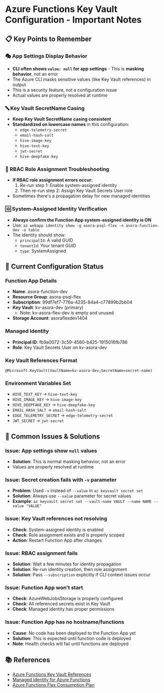 # Azure Functions Key Vault Configuration - Important Notes

## 📋 Key Points to Remember

### 🎭 App Settings Display Behavior
- **CLI often shows `value: null` for app settings** - This is **masking behavior**, not an error
- The Azure CLI masks sensitive values (like Key Vault references) in output
- This is a security feature, not a configuration issue
- Actual values are properly resolved at runtime

### 🔤 Key Vault SecretName Casing
- **Keep Key Vault SecretName casing consistent**
- **Standardized on lowercase names** in this configuration:
  - `edge-telemetry-secret`
  - `email-hash-salt`
  - `hive-image-key` 
  - `hive-text-key`
  - `jwt-secret`
  - `hive-deepfake-key`

### 🔐 RBAC Role Assignment Troubleshooting
- **If RBAC role assignment errors occur:**
  1. Re-run step 1: Enable system-assigned identity
  2. Then re-run step 2: Assign Key Vault Secrets User role
- Sometimes there's a propagation delay for new managed identities

### 🆔 System-Assigned Identity Verification
- **Always confirm the Function App system-assigned identity is ON**
- Use: `az webapp identity show -g asora-psql-flex -n asora-function-dev -o table`
- The identity should show:
  - `principalId`: A valid GUID
  - `tenantId`: Your tenant GUID
  - `type`: SystemAssigned

## 🔧 Current Configuration Status

### Function App Details
- **Name**: asora-function-dev
- **Resource Group**: asora-psql-flex
- **Subscription**: 99df7ef7-776a-4235-84a4-c77899b2bb04
- **Key Vault**: kv-asora-dev (primary)
  - Note: kv-asora-flex-dev is empty and unused
- **Storage Account**: asoraflexdev1404

### Managed Identity
- **Principal ID**: fb9a0072-3c59-4560-b425-1915016fb786
- **Role**: Key Vault Secrets User on kv-asora-dev

### Key Vault References Format
```
@Microsoft.KeyVault(VaultName=kv-asora-dev;SecretName=secret-name)
```

### Environment Variables Set
- `HIVE_TEXT_KEY` → `hive-text-key`
- `HIVE_IMAGE_KEY` → `hive-image-key`
- `HIVE_DEEPFAKE_KEY` → `hive-deepfake-key`
- `EMAIL_HASH_SALT` → `email-hash-salt`
- `EDGE_TELEMETRY_SECRET` → `edge-telemetry-secret`
- `JWT_SECRET` → `jwt-secret`

## 🚨 Common Issues & Solutions

### Issue: App settings show `null` values
- **Solution**: This is normal masking behavior, not an error
- Values are properly resolved at runtime

### Issue: Secret creation fails with `-v` parameter
- **Problem**: Used `-v` instead of `--value` in `az keyvault secret set`
- **Solution**: Always use `--value` parameter for secret values
- **Example**: `az keyvault secret set --vault-name VAULT --name NAME --value "VALUE"`

### Issue: Key Vault references not resolving
- **Check**: System-assigned identity is enabled
- **Check**: Role assignment exists and is properly scoped
- **Action**: Restart Function App after changes

### Issue: RBAC assignment fails
- **Solution**: Wait a few minutes for identity propagation
- **Solution**: Re-run identity creation, then role assignment
- **Solution**: Pass `--subscription` explicitly if CLI context issues occur

### Issue: Function App won't start
- **Check**: AzureWebJobsStorage is properly configured
- **Check**: All referenced secrets exist in Key Vault
- **Check**: Managed identity has proper permissions

### Issue: Function App has no hostname/functions
- **Cause**: No code has been deployed to the Function App yet
- **Solution**: This is expected until function code is deployed
- **Note**: Health checks will fail until functions are deployed

## 📚 References

- [Azure Functions Key Vault References](https://docs.microsoft.com/azure/app-service/app-service-key-vault-references)
- [Managed Identity for Azure Functions](https://docs.microsoft.com/azure/azure-functions/functions-identity)
- [Azure Functions Flex Consumption Plan](https://docs.microsoft.com/azure/azure-functions/flex-consumption-plan)
